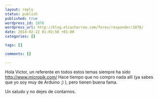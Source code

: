 ```yaml
--- 
layout: reply
status: publish
published: true
wordpress_id: 1078
wordpress_url: http://blog.elcacharreo.com/foros/responder/1078/
date: 2014-02-22 01:03:58 +01:00
categories: []

tags: []

comments: []

---
```

Hola Victor, un referente en todos estos temas siempre ha sido http://www.micropik.com/
Hace tiempo que no compro nada allí (ya sabes que yo soy muy de Arduino ;) ), pero tienen buena fama.

Un saludo y no dejes de contarnos.
